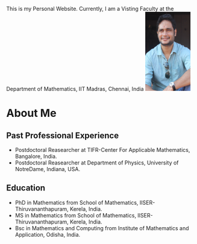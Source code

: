 This is my Personal Website. Currently, I am a Visting Faculty at the Department of Mathematics, IIT Madras, Chennai, India 
<img src="prof_pic.jpg" width="120" height="210" />


# About Me

## Past Professional Experience
* Postdoctoral Reasearcher at TIFR-Center For Applicable Mathematics, Bangalore, India.
* Postdoctoral Reasearcher at Department of Physics, University of NotreDame, Indiana, USA.

## Education
* PhD in Mathematics from School of Mathematics, IISER-Thiruvananthapuram, Kerela, India.
* MS in Mathematics from School of Mathematics, IISER-Thiruvananthapuram, Kerela, India.
* Bsc in Mathematics and Computing from Institute of Mathematics and Application, Odisha, India. 

